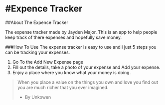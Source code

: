 #Expence Tracker
===============
##About The Expence Tracker

The expense tracker made by Jayden Major. This is an app to help people keep track of there expenses and hopefully save money.
			
###How To Use
The expense tracker is easy to use and i just 5 steps you can be tracking your expenses.
1. Go To the Add New Expense page
2. Fill out the details, take a photo of your expense and Add your expense.
3. Enjoy a place where you know what your money is doing.
	
> When you place a value on the things you own and love you find out you are much richer that you ever imagined.
>- By Unkowen
